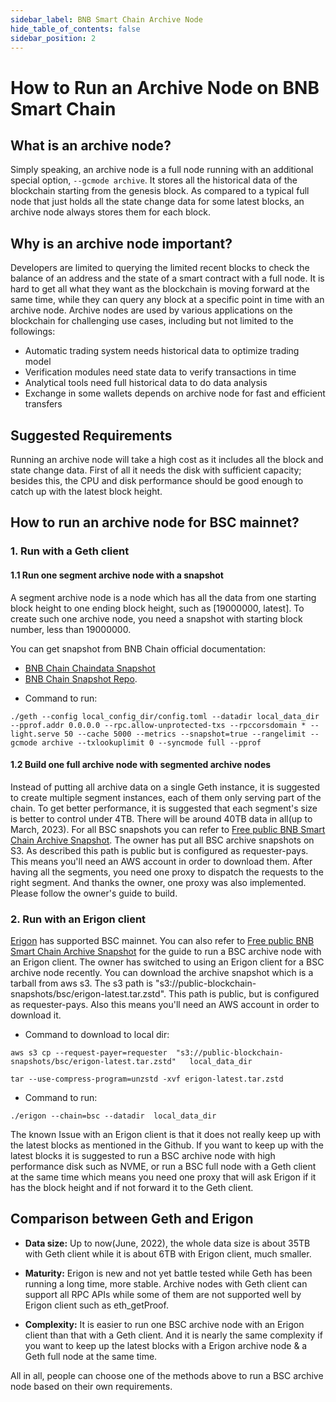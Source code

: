 ```yaml
---
sidebar_label: BNB Smart Chain Archive Node
hide_table_of_contents: false
sidebar_position: 2
---
```

# How to Run an Archive Node on BNB Smart Chain

## What is an archive node?

Simply speaking, an archive node is a full node running with an additional special option, `--gcmode archive`. It stores all the historical data of the blockchain starting from the genesis block. As compared to a typical full node that just holds all the state change data for some latest blocks, an archive node always stores them for each block.

## Why is an archive node important?

Developers are limited to querying the limited recent blocks to check the balance of an address and the state of a smart contract with a full node. It is hard to get all what they want as the blockchain is moving forward at the same time, while they can query any block at a specific point in time with an archive node.
Archive nodes are used by various applications on the blockchain for challenging use cases, including but not limited to the followings:
* Automatic trading system needs historical data to optimize trading model
* Verification modules need state data to verify transactions in time
* Analytical tools need full historical data to do data analysis
* Exchange in some wallets depends on archive node for fast and efficient transfers

## Suggested Requirements

Running an archive node will take a high cost as it includes all the block and state change data. First of all it needs the disk with sufficient capacity; besides this, the CPU and disk performance should be good enough to catch up with the latest block height.

## How to run an archive node for BSC mainnet?

### 1. Run with a Geth client

#### 1.1 Run one segment archive node with a snapshot
A segment archive node is a node which has all the data from one starting block height to one ending block height, such as [19000000, latest]. To create such one archive node, you need a snapshot with starting block number, less than 19000000.

You can get snapshot from BNB Chain official documentation:
- [BNB Chain Chaindata Snapshot](https://docs.bnbchain.org/docs/validator/snapshot)
- [BNB Chain Snapshot Repo](https://github.com/bnb-chain/bsc-snapshots).

* Command to run:

```
./geth --config local_config_dir/config.toml --datadir local_data_dir --pprof.addr 0.0.0.0 --rpc.allow-unprotected-txs --rpccorsdomain * --light.serve 50 --cache 5000 --metrics --snapshot=true --rangelimit --gcmode archive --txlookuplimit 0 --syncmode full --pprof
```

#### 1.2 Build one full archive node with segmented archive nodes

Instead of putting all archive data on a single Geth instance, it is suggested to create multiple segment instances, each of them only serving part of the chain. To get better performance, it is suggested that each segment's size is better to control under 4TB. There will be around 40TB data in all(up to March, 2023). For all BSC snapshots you can refer to [Free public BNB Smart Chain Archive Snapshot](https://github.com/allada/bsc-archive-snapshot). The owner has put all BSC archive snapshots on S3. As described this path is public but is configured as requester-pays. This means you'll need an AWS account in order to download them. After having all the segments, you need one proxy to dispatch the requests to the right segment. And thanks the owner, one proxy was also implemented. Please follow the owner's guide to build.

### 2. Run with an Erigon client

[Erigon](https://github.com/ledgerwatch/erigon) has supported BSC mainnet. You can also refer to [Free public BNB Smart Chain Archive Snapshot](https://github.com/allada/bsc-archive-snapshot) for the guide to run a BSC archive node with an Erigon client. The owner has switched to using an Erigon client for a BSC archive node recently. You can download the archive snapshot which is a tarball from aws s3. The s3 path is "s3://public-blockchain-snapshots/bsc/erigon-latest.tar.zstd". This path is public, but is configured as requester-pays. Also this means you'll need an AWS account in order to download it.

* Command to download to local dir:

```
aws s3 cp --request-payer=requester  "s3://public-blockchain-snapshots/bsc/erigon-latest.tar.zstd"   local_data_dir

tar --use-compress-program=unzstd -xvf erigon-latest.tar.zstd
```

* Command to run:

```
./erigon --chain=bsc --datadir  local_data_dir
```

The known Issue with an Erigon client is that it does not really keep up with the latest blocks as mentioned in the Github. If you want to keep up with the latest blocks it is suggested to run a BSC archive node with high performance disk such as NVME, or run a BSC full node with a Geth client at the same time which  means you need one proxy that will ask Erigon if it has the block height and if not forward it to the Geth client.

## Comparison between Geth and Erigon

* **Data size:** Up to now(June, 2022), the whole data size is about 35TB with Geth client while it is about 6TB with Erigon client, much smaller.

* **Maturity:** Erigon is new and not yet battle tested while Geth has been running a long  time, more stable. Archive nodes with Geth client can support all RPC APIs while some of them are not supported well by Erigon client such as eth_getProof.

* **Complexity:** It is easier to run one BSC archive node with an Erigon client than that with a Geth client. And it is nearly the same complexity if you want to keep up the latest blocks with a Erigon archive node & a Geth full node at the same time.

All in all, people can choose one of the methods above to run a BSC archive node based on their own requirements.
